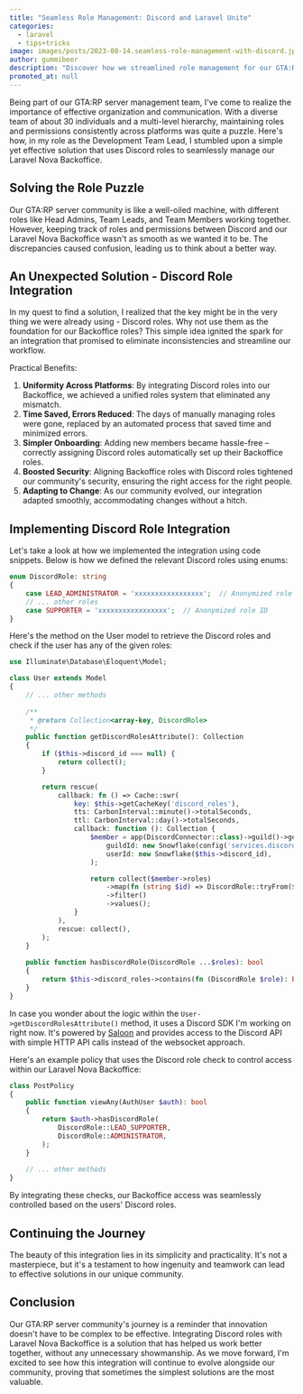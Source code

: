```yaml
---
title: "Seamless Role Management: Discord and Laravel Unite"
categories:
  - laravel
  - tips+tricks
image: images/posts/2023-08-14.seamless-role-management-with-discord.jpg
author: gummibeer
description: "Discover how we streamlined role management for our GTA:RP community by syncing Discord roles with Laravel Nova Backoffice, creating a unified and efficient system."
promoted_at: null
---
```


Being part of our GTA:RP server management team, I've come to realize the importance of effective organization and communication.
With a diverse team of about 30 individuals and a multi-level hierarchy, maintaining roles and permissions consistently across platforms was quite a puzzle.
Here's how, in my role as the Development Team Lead, I stumbled upon a simple yet effective solution that uses Discord roles to seamlessly manage our Laravel Nova Backoffice.

## Solving the Role Puzzle
Our GTA:RP server community is like a well-oiled machine, with different roles like Head Admins, Team Leads, and Team Members working together.
However, keeping track of roles and permissions between Discord and our Laravel Nova Backoffice wasn't as smooth as we wanted it to be.
The discrepancies caused confusion, leading us to think about a better way.

## An Unexpected Solution - Discord Role Integration
In my quest to find a solution, I realized that the key might be in the very thing we were already using - Discord roles.
Why not use them as the foundation for our Backoffice roles? This simple idea ignited the spark for an integration that promised to eliminate inconsistencies and streamline our workflow.

Practical Benefits:
1. **Uniformity Across Platforms**: By integrating Discord roles into our Backoffice, we achieved a unified roles system that eliminated any mismatch.
2. **Time Saved, Errors Reduced**: The days of manually managing roles were gone, replaced by an automated process that saved time and minimized errors.
3. **Simpler Onboarding**: Adding new members became hassle-free – correctly assigning Discord roles automatically set up their Backoffice roles.
4. **Boosted Security**: Aligning Backoffice roles with Discord roles tightened our community's security, ensuring the right access for the right people.
5. **Adapting to Change**: As our community evolved, our integration adapted smoothly, accommodating changes without a hitch.

## Implementing Discord Role Integration
Let's take a look at how we implemented the integration using code snippets.
Below is how we defined the relevant Discord roles using enums:

```php
enum DiscordRole: string
{
    case LEAD_ADMINISTRATOR = 'xxxxxxxxxxxxxxxxx';  // Anonymized role ID
    // ... other roles
    case SUPPORTER = 'xxxxxxxxxxxxxxxxx';  // Anonymized role ID
}
```

Here's the method on the User model to retrieve the Discord roles and check if the user has any of the given roles:

```php
use Illuminate\Database\Eloquent\Model;

class User extends Model
{
    // ... other methods
    
    /**
     * @return Collection<array-key, DiscordRole>
     */
    public function getDiscordRolesAttribute(): Collection
    {
        if ($this->discord_id === null) {
            return collect();
        }

        return rescue(
            callback: fn () => Cache::swr(
                key: $this->getCacheKey('discord_roles'),
                tts: CarbonInterval::minute()->totalSeconds,
                ttl: CarbonInterval::day()->totalSeconds,
                callback: function (): Collection {
                    $member = app(DiscordConnector::class)->guild()->getGuildMember(
                        guildId: new Snowflake(config('services.discord.guild_id')),
                        userId: new Snowflake($this->discord_id),
                    );

                    return collect($member->roles)
                        ->map(fn (string $id) => DiscordRole::tryFrom($id))
                        ->filter()
                        ->values();
                }
            ),
            rescue: collect(),
        );
    }
    
    public function hasDiscordRole(DiscordRole ...$roles): bool
    {
        return $this->discord_roles->contains(fn (DiscordRole $role): bool => in_array($role, $roles, true));
    }
}
```

In case you wonder about the logic within the `User->getDiscordRolesAttribute()` method, it uses a Discord SDK I'm working on right now.
It's powered by [Saloon](https://github.com/saloonphp/saloon) and provides access to the Discord API with simple HTTP API calls instead of the websocket approach.

Here's an example policy that uses the Discord role check to control access within our Laravel Nova Backoffice:

```php
class PostPolicy
{
    public function viewAny(AuthUser $auth): bool
    {
        return $auth->hasDiscordRole(
            DiscordRole::LEAD_SUPPORTER,
            DiscordRole::ADMINISTRATOR,
        );
    }
    
    // ... other methods
}
```

By integrating these checks, our Backoffice access was seamlessly controlled based on the users' Discord roles.

## Continuing the Journey
The beauty of this integration lies in its simplicity and practicality.
It's not a masterpiece, but it's a testament to how ingenuity and teamwork can lead to effective solutions in our unique community.

## Conclusion
Our GTA:RP server community's journey is a reminder that innovation doesn't have to be complex to be effective.
Integrating Discord roles with Laravel Nova Backoffice is a solution that has helped us work better together, without any unnecessary showmanship.
As we move forward, I'm excited to see how this integration will continue to evolve alongside our community, proving that sometimes the simplest solutions are the most valuable.
